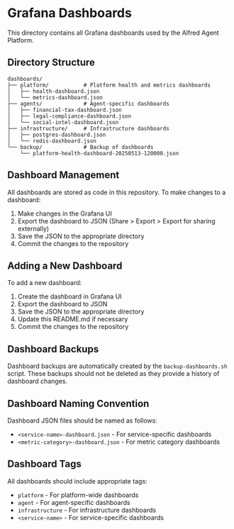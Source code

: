 # Grafana Dashboards

This directory contains all Grafana dashboards used by the Alfred Agent Platform.

## Directory Structure

```
dashboards/
├── platform/           # Platform health and metrics dashboards
│   ├── health-dashboard.json
│   └── metrics-dashboard.json
├── agents/             # Agent-specific dashboards
│   ├── financial-tax-dashboard.json
│   ├── legal-compliance-dashboard.json
│   └── social-intel-dashboard.json
├── infrastructure/     # Infrastructure dashboards
│   ├── postgres-dashboard.json
│   └── redis-dashboard.json
└── backup/             # Backup of dashboards
    └── platform-health-dashboard-20250513-120000.json
```

## Dashboard Management

All dashboards are stored as code in this repository. To make changes to a dashboard:

1. Make changes in the Grafana UI
2. Export the dashboard to JSON (Share > Export > Export for sharing externally)
3. Save the JSON to the appropriate directory
4. Commit the changes to the repository

## Adding a New Dashboard

To add a new dashboard:

1. Create the dashboard in Grafana UI
2. Export the dashboard to JSON
3. Save the JSON to the appropriate directory
4. Update this README.md if necessary
5. Commit the changes to the repository

## Dashboard Backups

Dashboard backups are automatically created by the `backup-dashboards.sh` script. These backups
should not be deleted as they provide a history of dashboard changes.

## Dashboard Naming Convention

Dashboard JSON files should be named as follows:
- `<service-name>-dashboard.json` - For service-specific dashboards
- `<metric-category>-dashboard.json` - For metric category dashboards

## Dashboard Tags

All dashboards should include appropriate tags:
- `platform` - For platform-wide dashboards
- `agent` - For agent-specific dashboards
- `infrastructure` - For infrastructure dashboards
- `<service-name>` - For service-specific dashboards
